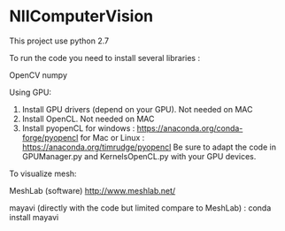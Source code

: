 # NIIComputerVision

This project use python 2.7

To run the code you need to install several libraries :

OpenCV
numpy


Using GPU:
1) Install GPU drivers (depend on your GPU). Not needed on MAC
2) Install OpenCL. Not needed on MAC
3) Install pyopenCL
    for windows : https://anaconda.org/conda-forge/pyopencl
    for Mac or Linux : https://anaconda.org/timrudge/pyopencl
Be sure to adapt the code in GPUManager.py and KernelsOpenCL.py with your GPU devices.



To visualize mesh:

MeshLab (software)
http://www.meshlab.net/

mayavi (directly with the code but limited compare to MeshLab) :
conda install mayavi

